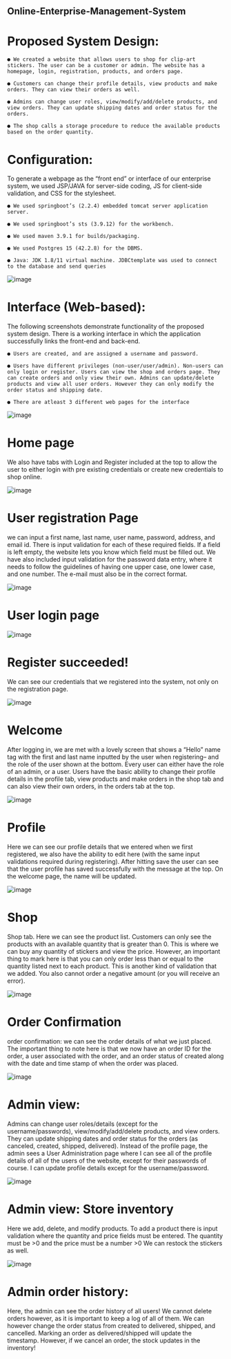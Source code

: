## Online-Enterprise-Management-System

# Proposed System Design:

	● We created a website that allows users to shop for clip-art stickers. The user can be a customer or admin. The website has a homepage, login, registration, products, and orders page.
 
	● Customers can change their profile details, view products and make orders. They can view their orders as well.
 
	● Admins can change user roles, view/modify/add/delete products, and view orders. They can update shipping dates and order status for the orders.
 
	● The shop calls a storage procedure to reduce the available products based on the order quantity.


# Configuration:
To generate a webpage as the “front end” or interface of our enterprise system, we used JSP/JAVA for server-side coding, JS for client-side validation, and CSS for the stylesheet.

	● We used springboot’s (2.2.4) embedded tomcat server application server.
 
	● We used springboot’s sts (3.9.12) for the workbench.
 
	● We used maven 3.9.1 for builds/packaging.
 
	● We used Postgres 15 (42.2.8) for the DBMS.
 
	● Java: JDK 1.8/11 virtual machine. JDBCtemplate was used to connect to the database and send queries


![image](https://github.com/NiharikaAdari/Online-Enterprise-Management-System/assets/130190699/8339787b-1d1b-45bf-aa72-7219ba2885d6)

# Interface (Web-based):
The following screenshots demonstrate functionality of the proposed system design. There is a working interface in which the application successfully links the front-end and back-end.

	● Users are created, and are assigned a username and password.
 
	● Users have different privileges (non-user/user/admin). Non-users can only login or register. Users can view the shop and orders page. They can create orders and only view their own. Admins can update/delete products and view all user orders. However they can only modify the order status and shipping date.
 
	● There are atleast 3 different web pages for the interface


![image](https://github.com/NiharikaAdari/Online-Enterprise-Management-System/assets/130190699/3903bd8b-8e3d-4955-9507-c3a149f1593b)


# Home page
We also have tabs with Login and Register included at the top to allow the user to either login with pre existing credentials or create new credentials to shop online.


![image](https://github.com/NiharikaAdari/Online-Enterprise-Management-System/assets/130190699/e9283929-0f19-4696-b1aa-8cfa5a63143e)


# User registration Page
we can input a first name, last name, user name, password, address, and email id.
There is input validation for each of these required fields.
If a field is left empty, the website lets you know which field must be filled out.
We have also included input validation for the password data entry, where it needs to follow the guidelines of having one upper case, one lower case, and one number.
The e-mail must also be in the correct format.


![image](https://github.com/NiharikaAdari/Online-Enterprise-Management-System/assets/130190699/81a0f4fd-f000-420f-9429-1de25b33e6d0)


# User login page


![image](https://github.com/NiharikaAdari/Online-Enterprise-Management-System/assets/130190699/cfb076f0-1606-45e3-bcc6-6d6be3795017)


# Register succeeded!
We can see our credentials that we registered into the system, not only on the registration page.


![image](https://github.com/NiharikaAdari/Online-Enterprise-Management-System/assets/130190699/8c123408-5a0d-4eb2-aea7-45f237f7481e)

# Welcome
After logging in, we are met with a lovely screen that shows a “Hello” name tag with the first and last name inputted by the user when registering– and the role of the user shown at the bottom. Every user can either have the role of an admin, or a user.
Users have the basic ability to change their profile details in the profile tab, view products and make orders in the shop tab and can also view their own orders, in the orders tab at the top.


![image](https://github.com/NiharikaAdari/Online-Enterprise-Management-System/assets/130190699/6fbff6eb-80de-4e84-813c-058b299a0eee)

# Profile
Here we can see our profile details that we entered when we first registered, we also have the ability to edit here (with the same input validations required during registering). After hitting save the user can see that the user profile has saved successfully with the message at the top. On the welcome page, the name will be updated.


![image](https://github.com/NiharikaAdari/Online-Enterprise-Management-System/assets/130190699/d89c459d-86da-46d1-89ce-40468b62bb51)

# Shop
Shop tab. Here we can see the product list. Customers can only see the products with an available quantity that is greater than 0.
This is where we can buy any quantity of stickers and view the price. However, an important thing to mark here is that you can only order less than or equal to the quantity listed next to each product. This is another kind of validation that we added.
You also cannot order a negative amount (or you will receive an error).


![image](https://github.com/NiharikaAdari/Online-Enterprise-Management-System/assets/130190699/8bc54e11-bdd8-4234-8e2b-c74445b22de3)

# Order Confirmation
order confirmation: we can see the order details of what we just placed. The important thing to note here is that we now have an order ID for the order, a user associated with the order, and an order status of created along with the date and time stamp of when the order was placed.


![image](https://github.com/NiharikaAdari/Online-Enterprise-Management-System/assets/130190699/5e4032b6-8b71-4a57-9b25-d537c5f350dc)


# Admin view:
Admins can change user roles/details (except for the username/passwords), view/modify/add/delete products, and view orders. They can update shipping dates and order status for the orders (as canceled, created, shipped, delivered).
Instead of the profile page, the admin sees a User Administration page where I can see all of the profile details of all of the users of the website, except for their passwords of course.
I can update profile details except for the username/password.


![image](https://github.com/NiharikaAdari/Online-Enterprise-Management-System/assets/130190699/9956ef26-3b6a-4c53-91fd-cb7e4677bccf)


# Admin view: Store inventory
Here we add, delete, and modify products.
To add a product there is input validation where the quantity and price fields must be entered. The quantity must be >0 and the price must be a number >0
We can restock the stickers as well.


![image](https://github.com/NiharikaAdari/Online-Enterprise-Management-System/assets/130190699/93254ce7-7630-43a0-8e42-a1189b708b36)


# Admin order history:
Here, the admin can see the order history of all users! We cannot delete orders however, as it is important to keep a log of all of them. We can however change the order status from created to delivered, shipped, and cancelled.
Marking an order as delivered/shipped will update the timestamp. However, if we cancel an order, the stock updates in the inventory!











